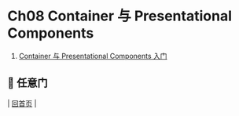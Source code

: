 # Ch08 Container 与 Presentational Components

1. [Container 与 Presentational Components 入门](https://github.com/fsdev124/reactjs/blob/master/Ch08/container-presentational-component-.md)

## :door: 任意门
| [回首页](https://github.com/fsdev124/reactjs) |
